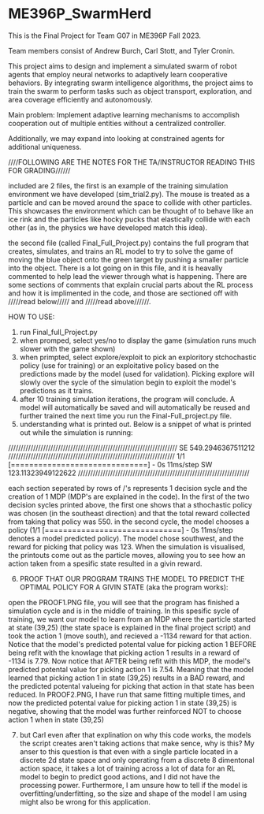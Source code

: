 # ME396P_SwarmHerd

This is the Final Project for Team G07 in ME396P Fall 2023.

Team members consist of Andrew Burch, Carl Stott, and Tyler Cronin.

This project aims to design and implement a simulated swarm of robot agents that employ neural networks to adaptively learn cooperative behaviors. By integrating swarm intelligence algorithms, the project aims to train the swarm to perform tasks such as object transport, exploration, and area coverage efficiently and autonomously.

Main problem: Implement adaptive learning mechanisms to accomplish cooperation out of multiple entities without a centralized controller.

Additionally, we may expand into looking at constrained agents for additional uniqueness.


////FOLLOWING ARE THE NOTES FOR THE TA/INSTRUCTOR READING THIS FOR GRADING//////

included are 2 files, the first is an example of the training simulation environment we have developed (sim_trial2.py). The mouse is treated as a particle and can be moved around the space to collide with other particles. This showcases the environment which can be thought of to behave like an ice rink and the particles
like hocky pucks that elastically collide with each other (as in, the physics we have developed match this idea).

the second file (called Final_Full_Project.py) contains the full program that creates, simulates, and trains an RL model to try to solve the game of moving the blue object onto the green target by pushing a smaller particle into the object. There is a lot going on in this file, and it is heavally commented to help lead the viewer through what is happening. There are some sections of comments that explain crucial parts about the RL process and how it is implimented in the code, and those are sectioned off with /////read below///// and 
/////read above//////.

HOW TO USE:
1) run Final_full_Project.py
2) when promped, select yes/no to display the game (simulation runs much slower with the game shown)
3) when primpted, select explore/exploit to pick an exploritory stchochastic policy (use for training) or an exploitative policy based on the predictions made by the model (used for validation). Picking explore will slowly over the sycle of the simulation begin to exploit the model's predictions as it trains.
4) after 10 training simulation iterations, the program will conclude. A model will automatically be saved and will automatically be reused and further trained the next time you run the Final-Full_project.py file.
5) understanding what is printed out. Below is a snippet of what is printed out while the simulation is running:


////////////////////////////////////////////////////////////////////
SE
549.2946367511212
///////////////////////////////////////////////////////////////////
1/1 [==============================] - 0s 11ms/step
SW
123.11323949122622
/////////////////////////////////////////////////////////////////////


each section seperated by rows of /'s represents 1 decision sycle and the creation of 1 MDP (MDP's are explained in the code). In the first of the two decision sycles printed above, the first one shows that a sthochastic policy was chosen (in the southeast direction) and that the total reward collected from taking that policy was 550. in the second cycle, the model chooses a policy (1/1 [==============================] - 0s 11ms/step denotes a model predicted policy). The model chose southwest, and the reward for picking that policy was 123. When the simulation is visualised, the printouts come out as the particle moves, allowing you to see how an action taken from a spesific state resulted in a givin reward.


6) PROOF THAT OUR PROGRAM TRAINS THE MODEL TO PREDICT THE OPTIMAL POLICY FOR A GIVIN STATE (aka the program works):

open the PROOF1.PNG file, you will see that the program has finished a simulation cycle and is in the middle of training. In this spesific sycle of training, we want our model to learn from an MDP where the particle started at state (39,25) (the state space is explained in the final project script) and took the action 1 (move south), and recieved a -1134 reward for that action. Notice that the model's predicted potental value for picking action 1 BEFORE being refit with the knowlage that picking action 1 results in a reward of -1134 is 7.79. Now notice that AFTER being refit with this MDP, the model's predicted potental value for picking action 1 is 7.54. Meaning that the model learned that picking action 1 in state (39,25) results in a BAD reward, and the predicted potental valueing for picking that action in that state has been reduced. In PROOF2.PNG, I have run that same fitting multiple times, and now the predicted potental value for picking action 1 in state (39,25) is negative, showing that the model was further reinforced NOT to choose action 1 when in state (39,25)


7) but Carl even after that explination on why this code works, the models the script creates aren't taking actions that make sence, why is this?
    My anser to this question is that even with a single particle located in a discrete 2d state space and only operating from a discrete 8 dimentonal action space, it takes a lot of training across a lot of data for an RL model to begin to predict good actions, and I did not have the processing power. Furthermore, I am unsure how to tell if the model is overfitting/underfitting, so the size and shape of the model I am using might also be wrong for this application.